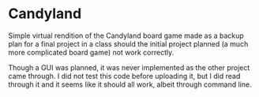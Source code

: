 # Candyland
Simple virtual rendition of the Candyland board game made as a backup plan for a final project in a class should the initial project planned (a much more complicated board game) not work correctly.

Though a GUI was planned, it was never implemented as the other project came through. I did not test this code before uploading it, but I did read through it and it seems like it should all work, albeit through command line.
